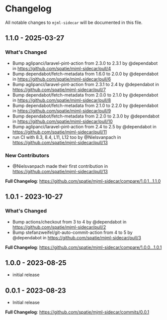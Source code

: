 # Changelog

All notable changes to `mjml-sidecar` will be documented in this file.

## 1.1.0 - 2025-03-27

### What's Changed

* Bump aglipanci/laravel-pint-action from 2.3.0 to 2.3.1 by @dependabot in https://github.com/spatie/mjml-sidecar/pull/4
* Bump dependabot/fetch-metadata from 1.6.0 to 2.0.0 by @dependabot in https://github.com/spatie/mjml-sidecar/pull/6
* Bump aglipanci/laravel-pint-action from 2.3.1 to 2.4 by @dependabot in https://github.com/spatie/mjml-sidecar/pull/7
* Bump dependabot/fetch-metadata from 2.0.0 to 2.1.0 by @dependabot in https://github.com/spatie/mjml-sidecar/pull/8
* Bump dependabot/fetch-metadata from 2.1.0 to 2.2.0 by @dependabot in https://github.com/spatie/mjml-sidecar/pull/9
* Bump dependabot/fetch-metadata from 2.2.0 to 2.3.0 by @dependabot in https://github.com/spatie/mjml-sidecar/pull/10
* Bump aglipanci/laravel-pint-action from 2.4 to 2.5 by @dependabot in https://github.com/spatie/mjml-sidecar/pull/11
* run CI with 8.3, 8.4, L11, L12 too by @Nielsvanpach in https://github.com/spatie/mjml-sidecar/pull/13

### New Contributors

* @Nielsvanpach made their first contribution in https://github.com/spatie/mjml-sidecar/pull/13

**Full Changelog**: https://github.com/spatie/mjml-sidecar/compare/1.0.1...1.1.0

## 1.0.1 - 2023-10-27

### What's Changed

- Bump actions/checkout from 3 to 4 by @dependabot in https://github.com/spatie/mjml-sidecar/pull/2
- Bump stefanzweifel/git-auto-commit-action from 4 to 5 by @dependabot in https://github.com/spatie/mjml-sidecar/pull/3

**Full Changelog**: https://github.com/spatie/mjml-sidecar/compare/1.0.0...1.0.1

## 1.0.0 - 2023-08-25

- initial release

## 0.0.1 - 2023-08-23

- Initial release

**Full Changelog**: https://github.com/spatie/mjml-sidecar/commits/0.0.1
